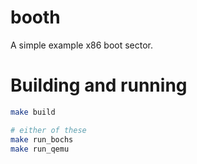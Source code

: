 # booth
A simple example x86 boot sector.

# Building and running
```sh
make build

# either of these
make run_bochs
make run_qemu
```
